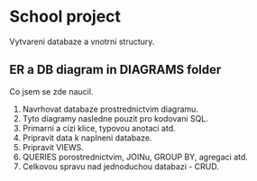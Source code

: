 <h1>School project</h1>
Vytvareni databaze a vnotrni structury.

<h2>ER a DB diagram in DIAGRAMS folder</h2>

Co jsem se zde naucil.
<br>

1. Navrhovat databaze prostrednictvim diagramu.
2. Tyto diagramy nasledne pouzit pro kodovani SQL.
3. Primarni a cizi klice, typovou anotaci atd.
4. Pripravit data k naplneni databaze.
5. Pripravit VIEWS.
6. QUERIES porostrednictvim, JOINu, GROUP BY, agregaci atd.
7. Celkovou spravu nad jednoduchou databazi - CRUD.
